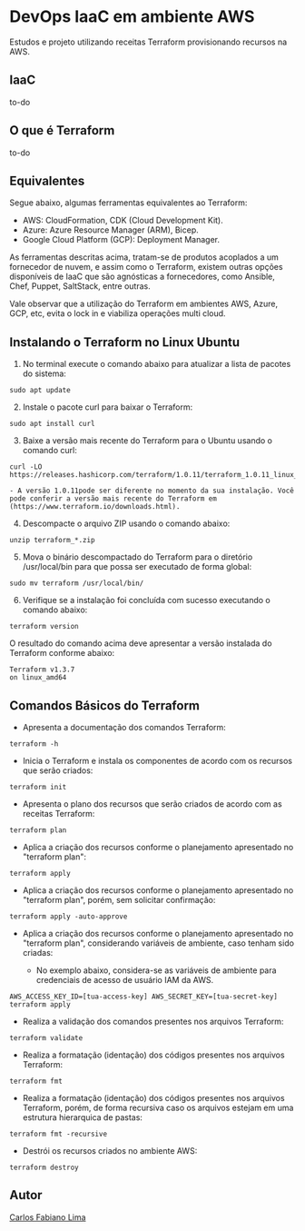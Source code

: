 # DevOps IaaC em ambiente AWS

Estudos e projeto utilizando receitas Terraform provisionando recursos na AWS.

## IaaC

to-do

## O que é Terraform

to-do

## Equivalentes

Segue abaixo, algumas ferramentas equivalentes ao Terraform:

- AWS: CloudFormation, CDK (Cloud Development Kit).
- Azure: Azure Resource Manager (ARM), Bicep.
- Google Cloud Platform (GCP): Deployment Manager.

As ferramentas descritas acima, tratam-se de produtos acoplados a um fornecedor de nuvem, e assim como o Terraform, existem outras opções disponíveis de IaaC que são agnósticas a fornecedores, como Ansible, Chef, Puppet, SaltStack, entre outras.

Vale observar que a utilização do Terraform em ambientes AWS, Azure, GCP, etc, evita o lock in e viabiliza operações multi cloud.

## Instalando o Terraform no Linux Ubuntu

1. No terminal execute o comando abaixo para atualizar a lista de pacotes do sistema:

```hcl
sudo apt update
```

2. Instale o pacote curl para baixar o Terraform:

```hcl
sudo apt install curl
```

3. Baixe a versão mais recente do Terraform para o Ubuntu usando o comando curl:

```hcl
curl -LO https://releases.hashicorp.com/terraform/1.0.11/terraform_1.0.11_linux_amd64.zip
```
    - A versão 1.0.11pode ser diferente no momento da sua instalação. Você pode conferir a versão mais recente do Terraform em (https://www.terraform.io/downloads.html).

4. Descompacte o arquivo ZIP usando o comando abaixo:

```hcl
unzip terraform_*.zip
```

5. Mova o binário descompactado do Terraform para o diretório /usr/local/bin para que possa ser executado de forma global:

```hcl
sudo mv terraform /usr/local/bin/
```

6. Verifique se a instalação foi concluída com sucesso executando o comando abaixo:

```hcl
terraform version
```

O resultado do comando acima deve apresentar a versão instalada do Terraform conforme abaixo:

```hcl
Terraform v1.3.7
on linux_amd64
```

## Comandos Básicos do Terraform


- Apresenta a documentação dos comandos Terraform:

```hcl
terraform -h 
```

- Inicia o Terraform e instala os componentes de acordo com os recursos que serão criados:

```hcl
terraform init 
```

- Apresenta o plano dos recursos que serão criados de acordo com as receitas Terraform:

```hcl
terraform plan
```

- Aplica a criação dos recursos conforme o planejamento apresentado no "terraform plan":

```hcl
terraform apply
```

- Aplica a criação dos recursos conforme o planejamento apresentado no "terraform plan", porém, sem solicitar confirmação:

```hcl
terraform apply -auto-approve
```

- Aplica a criação dos recursos conforme o planejamento apresentado no "terraform plan", considerando variáveis de ambiente, caso tenham sido criadas:

    - No exemplo abaixo, considera-se as variáveis de ambiente para credenciais de acesso de usuário IAM da AWS.

```hcl
AWS_ACCESS_KEY_ID=[tua-access-key] AWS_SECRET_KEY=[tua-secret-key] terraform apply
```

- Realiza a validação dos comandos presentes nos arquivos Terraform:

```hcl
terraform validate
```

- Realiza a formatação (identação) dos códigos presentes nos arquivos Terraform:

```hcl
terraform fmt
```

- Realiza a formatação (identação) dos códigos presentes nos arquivos Terraform, porém, de forma recursiva caso os arquivos estejam em uma estrutura hierarquica de pastas:

```hcl
terraform fmt -recursive
```

- Destrói os recursos criados no ambiente AWS:

```hcl
terraform destroy 
```

## Autor

[Carlos Fabiano Lima](https://github.com/carloslima78)

